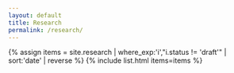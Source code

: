 ```yaml
---
layout: default
title: Research
permalink: /research/
---
```


{% assign items = site.research | where_exp:'i',"i.status != 'draft'" | sort:'date' | reverse %}
{% include list.html items=items %}
